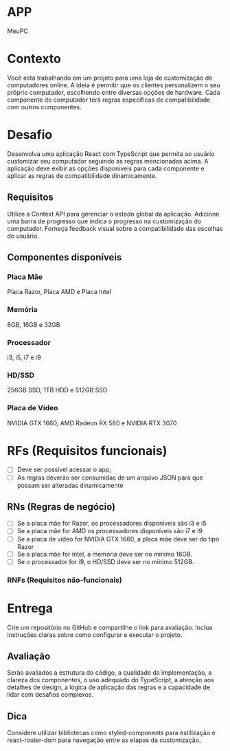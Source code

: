 # APP

MeuPC

# Contexto

Você está trabalhando em um projeto para uma loja de customização de computadores
online. A ideia é permitir que os clientes personalizem o seu próprio computador, escolhendo
entre diversas opções de hardware. Cada componente do computador terá regras
específicas de compatibilidade com outros componentes.

# Desafio

Desenvolva uma aplicação React com TypeScript que permita ao usuário customizar seu
computador seguindo as regras mencionadas acima. A aplicação deve exibir as opções
disponíveis para cada componente e aplicar as regras de compatibilidade dinamicamente.

## Requisitos

Utilize a Context API para gerenciar o estado global da aplicação.
Adicione uma barra de progresso que indica o progresso na customização do computador.
Forneça feedback visual sobre a compatibilidade das escolhas do usuário.

## Componentes disponíveis

### Placa Mãe

Placa Razor, Placa AMD e Placa Intel

### Memória

8GB, 16GB e 32GB

### Processador

i3, i5, i7 e i9

### HD/SSD

256GB SSD, 1TB HDD e 512GB SSD

### Placa de Vídeo

NVIDIA GTX 1660, AMD Radeon RX 580 e NVIDIA RTX 3070

# RFs (Requisitos funcionais)

- [ ] Deve ser possível acessar o app;
- [ ] As regras deverão ser consumidas de um arquivo JSON para que possam ser alteradas
      dinamicamente

## RNs (Regras de negócio)

- [ ] Se a placa mãe for Razor, os processadores disponíveis são i3 e i5
- [ ] Se a placa mãe for AMD os processadores disponíveis são i7 e i9
- [ ] Se a placa de vídeo for NVIDIA GTX 1660, a placa mãe deve ser do tipo Razor
- [ ] Se a placa mãe for intel, a memória deve ser no mínimo 16GB.
- [ ] Se o processador for i9, o HD/SSD deve ser no mínimo 512GB.

### RNFs (Requisitos não-funcionais)

# Entrega

Crie um repositório no GitHub e compartilhe o link para avaliação. Inclua instruções claras
sobre como configurar e executar o projeto.

## Avaliação

Serão avaliados a estrutura do código, a qualidade da implementação, a clareza dos
componentes, o uso adequado do TypeScript, a atenção aos detalhes de design, a lógica de
aplicação das regras e a capacidade de lidar com desafios complexos.

## Dica

Considere utilizar bibliotecas como styled-components para estilização e react-router-dom
para navegação entre as etapas da customização.
